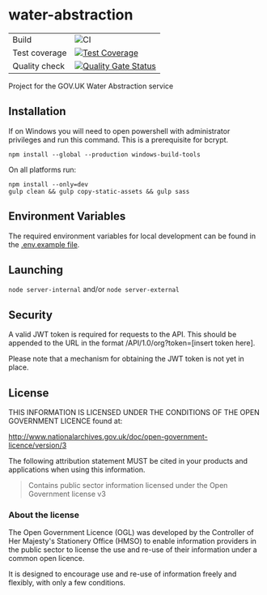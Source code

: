 
# water-abstraction

|               |              |  
|---------------|--------------|
| Build         |  ![CI](https://github.com/DEFRA/water-abstraction-ui/workflows/CI/badge.svg) |
| Test coverage | [![Test Coverage](https://api.codeclimate.com/v1/badges/cbb2d0b03cc084ad17a3/test_coverage)](https://codeclimate.com/github/DEFRA/water-abstraction-ui/test_coverage) |
| Quality check |  [![Quality Gate Status](https://sonarcloud.io/api/project_badges/measure?project=DEFRA_water-abstraction-ui&metric=alert_status)](https://sonarcloud.io/dashboard?id=DEFRA_water-abstraction-ui) |


Project for the GOV.UK Water Abstraction service

## Installation

If on Windows you will need to open powershell with administrator privileges and run this command. This is a prerequisite for bcrypt.

```
npm install --global --production windows-build-tools
```

On all platforms run:

```
npm install --only=dev
gulp clean && gulp copy-static-assets && gulp sass
```

## Environment Variables

The required environment variables for local development can be found in the [.env.example file](./.env.example).

## Launching

`node server-internal`
and/or
`node server-external`

## Security

A valid JWT token is required for requests to the API. This should be appended to the URL in the format /API/1.0/org?token=[insert token here].

Please note that a mechanism for obtaining the JWT token is not yet in place.

## License

THIS INFORMATION IS LICENSED UNDER THE CONDITIONS OF THE OPEN GOVERNMENT LICENCE found at:

<http://www.nationalarchives.gov.uk/doc/open-government-licence/version/3>

The following attribution statement MUST be cited in your products and applications when using this information.

>Contains public sector information licensed under the Open Government license v3

### About the license

The Open Government Licence (OGL) was developed by the Controller of Her Majesty's Stationery Office (HMSO) to enable information providers in the public sector to license the use and re-use of their information under a common open licence.

It is designed to encourage use and re-use of information freely and flexibly, with only a few conditions.
